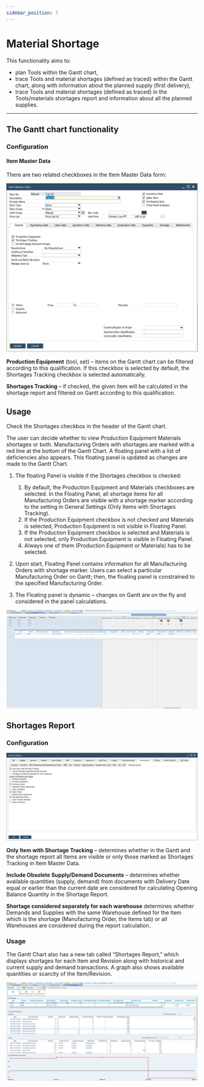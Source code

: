 ```yaml
---
sidebar_position: 7
---
```


# Material Shortage

This functionality aims to:

- plan Tools within the Gantt chart,
- trace Tools and material shortages (defined as traced) within the Gantt chart, along with information about the planned supply (first delivery),
- trace Tools and material shortages (defined as traced) in the Tools/materials shortages report and information about all the planned supplies.

---

## The Gantt chart functionality

### Configuration

#### Item Master Data

There are two related checkboxes in the Item Master Data form:

![Material shortage Item Master Data](./media/material-shortage/material-shortage-item-master-data.webp)

**Production Equipment** (tool, set) – items on the Gantt chart can be filtered according to this qualification. If this checkbox is selected by default, the Shortages Tracking checkbox is selected automatically.

**Shortages Tracking** – if checked, the given item will be calculated in the shortage report and filtered on Gantt according to this qualification.

## Usage

Check the Shortages checkbox in the header of the Gantt chart.

The user can decide whether to view Production Equipment Materials shortages or both. Manufacturing Orders with shortages are marked with a red line at the bottom of the Gantt Chart. A floating panel with a list of deficiencies also appears. This floating panel is updated as changes are made to the Gantt Chart.

1. The floating Panel is visible if the Shortages checkbox is checked:

    1. By default, the Production Equipment and Materials checkboxes are selected. In the Floating Panel, all shortage items for all Manufacturing Orders are visible with a shortage marker according to the setting in General Settings (Only Items with Shortages Tracking).
    2. If the Production Equipment checkbox is not checked and Materials is selected, Production Equipment is not visible in Floating Panel.
    3. If the Production Equipment checkbox is selected and Materials is not selected, only Production Equipment is visible in Floating Panel.
    4. Always one of them (Production Equipment or Materials) has to be selected.
2. Upon start, Floating Panel contains information for all Manufacturing Orders with shortage marker. Users can select a particular Manufacturing Order on Gantt; then, the floating panel is constrained to the specified Manufacturing Order.
3. The Floating panel is dynamic – changes on Gantt are on the fly and considered in the panel calculations.

![Material Shortages Floating Panel](./media/material-shortage/material-shartages-floating-panel.webp)

## Shortages Report

### Configuration

![General Settings Shortage Report](./media/material-shortage/general-settings-shortage-report.webp)

**Only Item with Shortage Tracking** – determines whether in the Gantt and the shortage report all Items are visible or only those marked as Shortages Tracking in Item Master Data.

**Include Obsolete Supply/Demand Documents** – determines whether available quantities (supply, demand) from documents with Delivery Date equal or earlier than the current date are considered for calculating Opening Balance Quantity in the Shortage Report.

**Shortage considered separately for each warehouse** determines whether Demands and Supplies with the same Warehouse defined for the Item which is the shortage (Manufacturing Order, the Items tab) or all Warehouses are considered during the report calculation.

### Usage

The Gantt Chart also has a new tab called “Shortages Report,” which displays shortages for each Item and Revision along with historical and current supply and demand transactions. A graph also shows available quantities or scarcity of the Item/Revision.

![Material Shortages Graph](./media/material-shortage/material-shortages-graph.webp)
